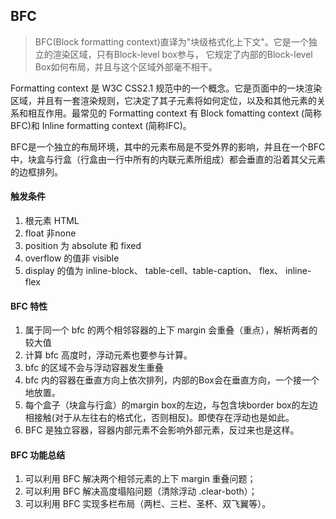 ## BFC

> BFC(Block formatting context)直译为"块级格式化上下文"。它是一个独立的渲染区域，只有Block-level box参与， 它规定了内部的Block-level Box如何布局，并且与这个区域外部毫不相干。

Formatting context 是 W3C CSS2.1 规范中的一个概念。它是页面中的一块渲染区域，并且有一套渲染规则，它决定了其子元素将如何定位，以及和其他元素的关系和相互作用。最常见的 Formatting context 有 Block fomatting context (简称BFC)和 Inline formatting context (简称IFC)。

BFC是一个独立的布局环境，其中的元素布局是不受外界的影响，并且在一个BFC中，块盒与行盒（行盒由一行中所有的内联元素所组成）都会垂直的沿着其父元素的边框排列。

#### 触发条件

1. 根元素 HTML
2. float 非none
3. position 为 absolute 和 fixed
4. overflow 的值非 visible
5. display 的值为 inline-block、 table-cell、table-caption、 flex、 inline-flex

#### BFC 特性

1. 属于同一个 bfc 的两个相邻容器的上下 margin 会重叠（重点），解析两者的较大值
2. 计算 bfc 高度时，浮动元素也要参与计算。
3. bfc 的区域不会与浮动容器发生重叠
4. bfc 内的容器在垂直方向上依次排列，内部的Box会在垂直方向，一个接一个地放置。
5. 每个盒子（块盒与行盒）的margin box的左边，与包含块border box的左边相接触(对于从左往右的格式化，否则相反)。即使存在浮动也是如此。
6. BFC 是独立容器，容器内部元素不会影响外部元素，反过来也是这样。

#### BFC 功能总结

1. 可以利用 BFC 解决两个相邻元素的上下 margin 重叠问题；
2. 可以利用 BFC 解决高度塌陷问题（清除浮动 .clear-both）；
3. 可以利用 BFC 实现多栏布局（两栏、三栏、圣杯、双飞翼等）。